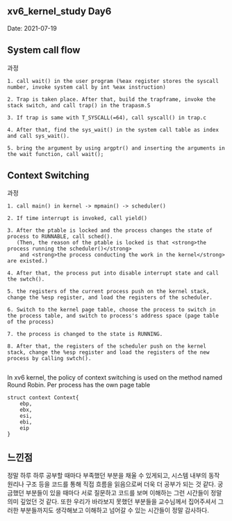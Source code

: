 ## xv6_kernel_study Day6
  
Date: 2021-07-19

## System call flow 
   
   과정
   ```
   1. call wait() in the user program (%eax register stores the syscall number, invoke system call by int %eax instruction)    
       
   2. Trap is taken place. After that, build the trapframe, invoke the stack switch, and call trap() in the trapasm.S  
       
   3. If trap is same with T_SYSCALL(=64), call syscall() in trap.c  
        
   4. After that, find the sys_wait() in the system call table as index and call sys_wait(). 
       
   5. bring the argument by using argptr() and inserting the arguments in the wait function, call wait(); 
   ```

## Context Switching 

   과정
   ```
   1. call main() in kernel -> mpmain() -> scheduler()  
   
   2. If time interrupt is invoked, call yield() 
      
   3. After the ptable is locked and the process changes the state of process to RUNNABLE, call sched(). 
      (Then, the reason of the ptable is locked is that <strong>the process running the scheduler()</strong>
       and <strong>the process conducting the work in the kernel</strong> are existed.)   
       
   4. After that, the process put into disable interrupt state and call the swtch().  
       
   5. the registers of the current process push on the kernel stack, change the %esp register, and load the registers of the scheduler.  
       
   6. Switch to the kernel page table, choose the process to switch in the process table, and switch to process's address space (page table of the process)   
       
   7. the process is changed to the state is RUNNING. 
        
   8. After that, the registers of the scheduler push on the kernel stack, change the %esp register and load the registers of the new process by calling swtch().    
       
   ```
   
   In xv6 kernel, the policy of context switching is used on the method named Round Robin. 
   Per process has the own page table
   ```
   struct context Context{  
       ebp, 
       ebx, 
       esi, 
       ebi, 
       eip   
   }
   ``` 

## 느낀점   
   
   정말 하루 하루 공부할 때마다 부족했던 부분을 채울 수 있게되고, 시스템 내부의 동작 원리나 구조 등을 코드를 통해 직접 흐름을 읽음으로써 더욱 더 공부가 되는 것 같다. 궁금했던 부분들이 있을 때마다 서로 질문하고 코드를 보며 이해하는 그런 시간들이 정말 의미 깊었던 것 같다. 또한 우리가 바라보지 못했던 부분들을 교수님께서 집어주셔서 그러한 부분들까지도 생각해보고 이해하고 넘어갈 수 있는 시간들이 정말 감사하다.   



